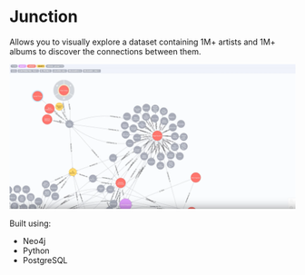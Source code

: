 # Junction
Allows you to visually explore a dataset containing 1M+ artists and 1M+ albums to discover the connections between them.

![Junction](junction.png "Junction")  


Built using:
* Neo4j
* Python
* PostgreSQL
